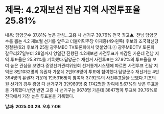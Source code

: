 # **제목: 4.2재보선 전남 지역 사전투표율 25.81%**

  내용: 담양군수 37.81% 높은 관심…고흥 나 선거구 39.76% 전국 최고▲  전남 담양군수를 뽑는 4.2 재보궐 선거를 앞두고 더불어민주당 이재종(49·왼쪽) 후보와 조국혁신당 정철원(62) 후보가 25일 광주MBC TV토론회에서 맞붙었다.ⓒ 광주MBCTV 토론회 갈무리27일부터 28일까지 양일간 진행된 4.2재보선 사전투표가 마감된 가운데 전남 지역 투표율은 25.81%를 기록했다.담양군수 재선거 사전투표는 37.92%의 투표율을 보여 높은 관심을 보였다.중앙선거관리위원회 선거통계시스템에 따르면 사전투표 전남 지역은 8만1032명의 유권자 가운데 2만918명이 투표에 참여했다.담양군수 재선거는 4만394명의 유권자 가운데 1만5316명이 참여해 37.92%의 사전투표율을 보였다.기초의원 선거의 경우 광양 다 선거구가 3만960명 중 1742명만 참여해 5.67%의 낮은 투표을을 기록했다.반면 반면 고흥 나 선거구는 9678명 가운데 3847명이 투표해 39.76%로 전국에서 가장 높은 투표율을 기록했다.

  **날짜: 2025.03.29. 오후 7:06**